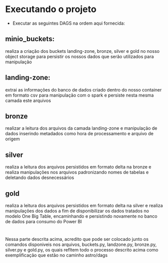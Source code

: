 # Executando o projeto

- Executar as seguintes DAGS na ordem aqui fornecida: 


## minio_buckets:
realiza a criação dos buckets landing-zone, bronze, silver e gold no nosso object storage 
para persistir os nossos dados que serão utilizados para manipulação

## landing-zone:
extrai as informações do banco de dados criado dentro do nosso container em formato csv para manipulação com o spark 
e persiste nesta mesma camada este arquivos

## bronze 
realizar a leitura dos arquivos da camada landing-zone e manipulação de dados inserindo metadados como hora de processamento e arquivo de origem

## silver 
realiza a leitura dos arquivos persistidos em formato delta na bronze e realiza manipulações nos arquivos 
padronizando nomes de tabelas e deletando dados desnecessários

## gold 
realiza a leitura dos arquivos persistidos em formato delta na silver e realiza manipulações dos dados a fim de 
disponibilizar os dados tratados no modelo One Big Table, encaminhando e persistindo novamente no banco de dados para consumo do Power BI

#
#

Nessa parte descrita acima, acredito que pode ser colocado junto os comandos disponiveis nos arquivos, buckets.py, landzone.py, bronze.py, 
silver.py e gold.py, os quais refltem todo o processo descrito acima como exemplificação que estão no caminho astro/dags